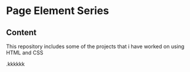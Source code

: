# Page Element Series
## Content
This repository includes some of the projects that i have worked on using HTML and CSS


.kkkkkk
